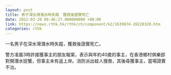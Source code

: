 ```yaml
---
layout: post
title: 男子深水灣潛水時失蹤　獲救後證實死亡
date: 2022-03-20 06:46:27.000000000 +08:00
link: https://news.rthk.hk/rthk/ch/component/k2/1639874-20220320.htm
categories: rthk
---
```


一名男子在深水灣潛水時失蹤，獲救後證實死亡。

警方凌晨3時許接獲事主的朋友報案，表示與年約40歲的事主，在香港鄉村俱樂部對開潛水捉蟹，但事主未有返上岸。消防派出蛙人搜救，其後尋獲事主，當場證實不治。
